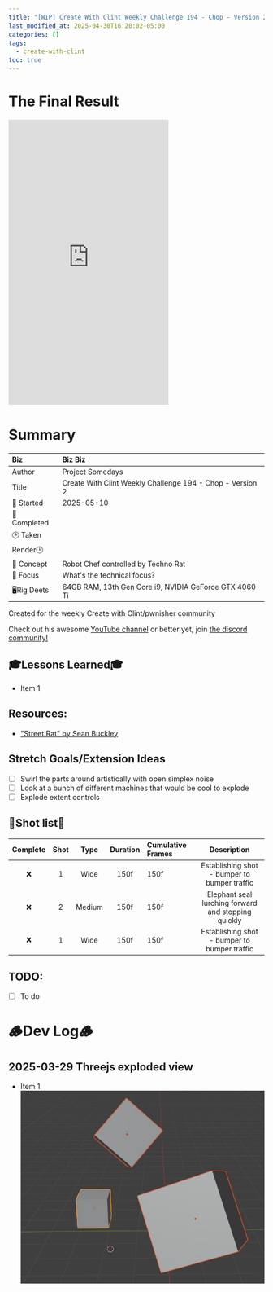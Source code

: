 ```yaml
---
title: "[WIP] Create With Clint Weekly Challenge 194 - Chop - Version 2"
last_modified_at: 2025-04-30T16:20:02-05:00
categories: []
tags:
  - create-with-clint
toc: true
---
```


# The Final Result

<iframe width="315" height="560" src="https://www.youtube.com/embed/Dp1ggOsia3o?si=l8cbwiBZlWnO6yl_" title="YouTube video player" frameborder="0" allow="accelerometer; autoplay; clipboard-write; encrypted-media; gyroscope; picture-in-picture; web-share" referrerpolicy="strict-origin-when-cross-origin" allowfullscreen></iframe>

# Summary

| Biz             | Biz Biz                               |
|:--------        | :---------                                |
| Author          | Project Somedays                      |
| Title           | Create With Clint Weekly Challenge 194 - Chop - Version 2 |
| 📅 Started      | 2025-05-10       |
| 📅 Completed    |         |
| 🕒 Taken        | 
| Render🕒        |           |
| 🤯 Concept      | Robot Chef controlled by Techno Rat        |
| 🔎 Focus        | What's the technical focus?       |
| 🖥️Rig Deets     | 64GB RAM, 13th Gen Core i9, NVIDIA GeForce GTX 4060 Ti |

Created for the weekly Create with Clint/pwnisher community

Check out his awesome [YouTube channel](https://www.youtube.com/c/pwnisher) or better yet, join [the discord community!](https://discord.com/channels/673719770410909696/688444060737994785/922141725944872980)

## 🎓Lessons Learned🎓
- Item 1

## Resources:
- ["Street Rat" by Sean Buckley](https://www.blenderkit.com/asset-gallery-detail/ae9d4911-9372-468f-a095-71c21f383c9c/)

## Stretch Goals/Extension Ideas
- [ ] Swirl the parts around artistically with open simplex noise
- [ ] Look at a bunch of different machines that would be cool to explode
- [ ] Explode extent controls

## 🎥Shot list🎥

|Complete | Shot   | Type     | Duration | Cumulative Frames | Description                    |
| :----:  | :----: | :----:   | :----:   | :----        | :----:                              |
|  ❌     | 1      | Wide     | 150f     | 150f         |Establishing shot - bumper to bumper traffic|
|  ❌     | 2      | Medium     | 150f     | 150f       |Elephant seal lurching forward and stopping quickly |
|  ❌    | 1      | Wide     | 150f     | 150f         |Establishing shot - bumper to bumper traffic|

## TODO:
- [ ] To do


# 🪵Dev Log🪵

## 2025-03-29 Threejs exploded view
  - Item 1  
  ![Basic scene as a test](/assets/images/2025-03-30-WCCC-Basic-Scene.png "If I've learned anything, it's start REALLY simple and build on solid ground")
